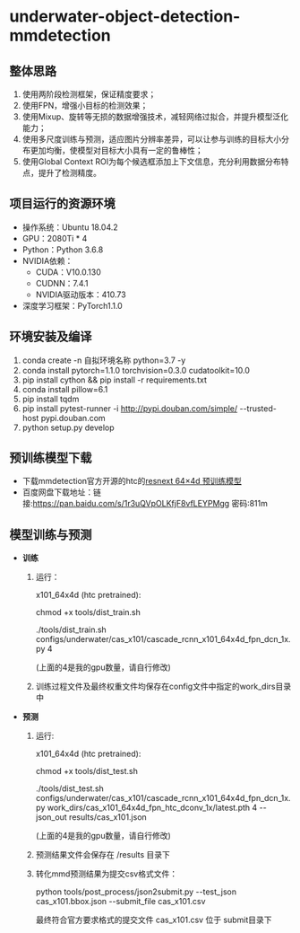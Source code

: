 # underwater-object-detection-mmdetection
 
## 整体思路
1. 使用两阶段检测框架，保证精度要求；
2. 使用FPN，增强小目标的检测效果；
3. 使用Mixup、旋转等无损的数据增强技术，减轻网络过拟合，并提升模型泛化能力；
4. 使用多尺度训练与预测，适应图片分辨率差异，可以让参与训练的目标大小分布更加均衡，使模型对目标大小具有一定的鲁棒性；
5. 使用Global Context ROI为每个候选框添加上下文信息，充分利用数据分布特点，提升了检测精度。

    

## 项目运行的资源环境
+ 操作系统：Ubuntu 18.04.2
+ GPU：2080Ti * 4
+ Python：Python 3.6.8
+ NVIDIA依赖：
    - CUDA：V10.0.130
    - CUDNN：7.4.1
    - NVIDIA驱动版本：410.73
+ 深度学习框架：PyTorch1.1.0


## 环境安装及编译
1. conda create -n 自拟环境名称 python=3.7 -y
2. conda install pytorch=1.1.0 torchvision=0.3.0 cudatoolkit=10.0
3. pip install cython && pip install -r requirements.txt
4. conda install pillow=6.1
5. pip install tqdm
6. pip install pytest-runner -i http://pypi.douban.com/simple/ --trusted-host pypi.douban.com
7. python setup.py develop


## 预训练模型下载
 - 下载mmdetection官方开源的htc的[resnext 64×4d 预训练模型](https://s3.ap-northeast-2.amazonaws.com/open-mmlab/mmdetection/models/htc/htc_dconv_c3-c5_mstrain_400_1400_x101_64x4d_fpn_20e_20190408-0e50669c.pth)
 - 百度网盘下载地址：链接:https://pan.baidu.com/s/1r3uQVpOLKfjF8vfLEYPMgg  密码:811m


## 模型训练与预测
  - **训练**

	1. 运行：
          
        x101_64x4d (htc pretrained):
        
		chmod +x tools/dist_train.sh

        ./tools/dist_train.sh configs/underwater/cas_x101/cascade_rcnn_x101_64x4d_fpn_dcn_1x.py 4
        
        (上面的4是我的gpu数量，请自行修改)

   	2. 训练过程文件及最终权重文件均保存在config文件中指定的work_dirs目录中

  - **预测**

    1. 运行:
    
        x101_64x4d (htc pretrained):

        chmod +x tools/dist_test.sh

        ./tools/dist_test.sh configs/underwater/cas_x101/cascade_rcnn_x101_64x4d_fpn_dcn_1x.py work_dirs/cas_x101_64x4d_fpn_htc_dconv_1x/latest.pth 4 --json_out results/cas_x101.json
        
        (上面的4是我的gpu数量，请自行修改)

    2. 预测结果文件会保存在 /results 目录下

    3. 转化mmd预测结果为提交csv格式文件：
       
       python tools/post_process/json2submit.py --test_json cas_x101.bbox.json --submit_file cas_x101.csv

       最终符合官方要求格式的提交文件 cas_x101.csv 位于 submit目录下
    
    
